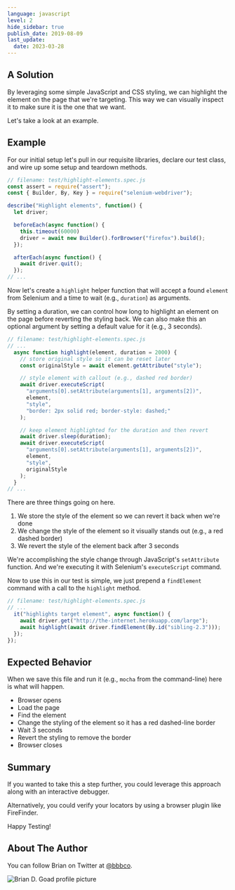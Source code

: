 ```yaml
---
language: javascript
level: 2
hide_sidebar: true
publish_date: 2019-08-09
last_update:
  date: 2023-03-28
---
```


## A Solution

By leveraging some simple JavaScript and CSS styling, we can highlight the element on the page that we're targeting. This way we can visually inspect it to make sure it is the one that we want.

Let's take a look at an example.

## Example

For our initial setup let's pull in our requisite libraries, declare our test class, and wire up some setup and teardown methods.

```javascript
// filename: test/highlight-elements.spec.js
const assert = require("assert");
const { Builder, By, Key } = require("selenium-webdriver");

describe("Highlight elements", function() {
  let driver;

  beforeEach(async function() {
    this.timeout(60000)
    driver = await new Builder().forBrowser("firefox").build();
  });

  afterEach(async function() {
    await driver.quit();
  });
// ...
```

Now let's create a `highlight` helper function that will accept a found `element` from Selenium and a time to wait (e.g., `duration`) as arguments.

By setting a duration, we can control how long to highlight an element on the page before reverting the styling back. We can also make this an optional argument by setting a default value for it (e.g., 3 seconds).

```javascript
// filename: test/highlight-elements.spec.js
// ...
  async function highlight(element, duration = 2000) {
    // store original style so it can be reset later
    const originalStyle = await element.getAttribute("style");

    // style element with callout (e.g., dashed red border)
    await driver.executeScript(
      "arguments[0].setAttribute(arguments[1], arguments[2])",
      element,
      "style",
      "border: 2px solid red; border-style: dashed;"
    );

    // keep element highlighted for the duration and then revert
    await driver.sleep(duration);
    await driver.executeScript(
      "arguments[0].setAttribute(arguments[1], arguments[2])",
      element,
      "style",
      originalStyle
    );
  }
// ...
```

There are three things going on here.

1. We store the style of the element so we can revert it back when we're done
2. We change the style of the element so it visually stands out (e.g., a red dashed border)
3. We revert the style of the element back after 3 seconds

We're accomplishing the style change through JavaScript's `setAttribute` function. And we're executing it with Selenium's `executeScript` command.

Now to use this in our test is simple, we just prepend a `findElement` command with a call to the `highlight` method.

```javascript
// filename: test/highlight-elements.spec.js
// ...
  it("highlights target element", async function() {
    await driver.get("http://the-internet.herokuapp.com/large");
    await highlight(await driver.findElement(By.id("sibling-2.3")));
  });
});
```

## Expected Behavior

When we save this file and run it (e.g., `mocha` from the command-line) here is what will happen.

- Browser opens
- Load the page
- Find the element
- Change the styling of the element so it has a red dashed-line border
- Wait 3 seconds
- Revert the styling to remove the border
- Browser closes

## Summary

If you wanted to take this a step further, you could leverage this approach along with an interactive debugger.

Alternatively, you could verify your locators by using a browser plugin like FireFinder.

Happy Testing!

## About The Author

You can follow Brian on Twitter at [@bbbco](https://twitter.com/bbbco).

![Brian D. Goad profile picture](/img/authors/brian-goad.jpeg#author-img 'a title')
